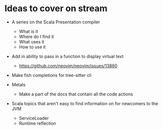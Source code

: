 # Ideas to cover on stream

- A series on the Scala Presentation compiler
    - What is it
    - Where do I find it
    - What uses it
    - How to use it

- Add in ability to pass in a function to display virtual text
    - https://github.com/neovim/neovim/issues/13860

- Make fish completions for tree-sitter cli

- Metals
    - Make a part of the docs that contain all the code actions

- Scala topics that aren't easy to find information on for newcomers to the JVM
    - ServiceLoader
    - Runtime reflection
